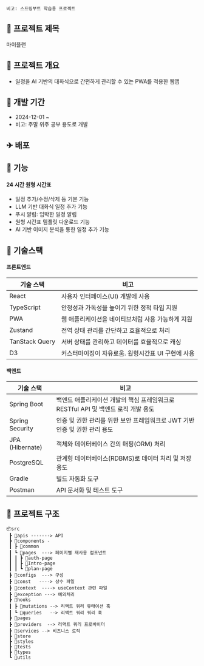 ```
비고: 스프링부트 학습용 프로젝트
```
## 📕 프로젝트 제목
마이플랜

## 📃 프로젝트 개요
- 일정을 AI 기반의 대화식으로 간편하게 관리할 수 있는 PWA를 적용한 웹앱

## 📆 개발 기간
- 2024-12-01 ~  
- 비고: 주말 위주 공부 용도로 개발

## ✈ 배포

## 📲 기능
#### 24 시간 원형 시간표
- 일정 추가/수정/삭제 등 기본 기능
- LLM 기반 대화식 일정 추가 기능
- 푸시 알림: 임박한 일정 알림
- 원형 시간표 템플릿 다운로드 기능
- AI 기반 이미지 분석을 통한 일정 추가 기능

## 🔧 기술스택
#### 프론트엔드
| 기술 스택         | 비고                                           |
|------------------|----------------------------------------------|
| React           | 사용자 인터페이스(UI) 개발에 사용             |
| TypeScript      | 안정성과 가독성을 높이기 위한 정적 타입 지원   |
| PWA             | 웹 애플리케이션을 네이티브처럼 사용 가능하게 지원 |
| Zustand         | 전역 상태 관리를 간단하고 효율적으로 처리      |
| TanStack Query  | 서버 상태를 관리하고 데이터를 효율적으로 캐싱   |
| D3  | 커스터마이징이 자유로움. 원형시간표 UI 구현에 사용  |

#### 백엔드
| 기술 스택          | 비고                                     |
|-------------------|----------------------------------------|
| Spring Boot       | 백엔드 애플리케이션 개발의 핵심 프레임워크로 RESTful API 및 백엔드 로직 개발 용도 |
| Spring Security   | 인증 및 권한 관리를 위한 보안 프레임워크로 JWT 기반 인증 및 권한 관리 용도   |
| JPA (Hibernate)   | 객체와 데이터베이스 간의 매핑(ORM) 처리    |
| PostgreSQL             | 관계형 데이터베이스(RDBMS)로 데이터 처리 및 저장 용도                |
| Gradle            | 빌드 자동화 도구                         |
| Postman   | API 문서화 및 테스트 도구                 |

## 📁 프로젝트 구조

```
📦src
 ┣ 📂apis -------> API
 ┣ 📂components -
 ┃ ┣ 📂common
 ┃ ┗ 📂pages  ---> 페이지별 재사용 컴포넌트
 ┃ ┃ ┣ 📂auth-page
 ┃ ┃ ┣ 📂Intro-page
 ┃ ┃ ┗ 📂plan-page
 ┣ 📂configs  ---> 구성
 ┣ 📂const   ----> 상수 파일
 ┣ 📂context  ----> useContext 관련 파일
 ┣ 📂exception ---> 예외처리
 ┣ 📂hooks 
 ┃ ┣ 📂mutations --> 리액트 쿼리 뮤태이션 훅
 ┃ ┗ 📂queries   --> 리액트 쿼리 쿼리 훅
 ┣ 📂pages
 ┣ 📂providers  --> 리액트 쿼리 프로바이더
 ┣ 📂services --> 비즈니스 로직
 ┣ 📂store
 ┣ 📂styles
 ┣ 📂tests
 ┣ 📂types
 ┗ 📂utils  
```

